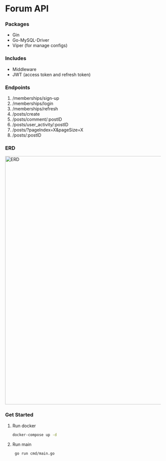 # Forum API

### Packages
- Gin
- Go-MySQL-Driver
- Viper (for manage configs)

### Includes
- Middleware
- JWT (access token and refresh token)

### Endpoints
1. /memberships/sign-up
2. /memberships/login
3. /memberships/refresh
4. /posts/create
5. /posts/comment/:postID
6. /posts/user_activity/:postID
7. /posts/?pageIndex=X&pageSize=X
8. /posts/:postID

### ERD
<img src="https://github.com/user-attachments/assets/c9d97a20-1c6b-43f4-8d19-3f6f6e2b364c" alt="ERD" width="800">

### Get Started
1. Run docker

   ```bash
   docker-compose up -d
   ```

2. Run main

   ```bash
    go run cmd/main.go
   ```
